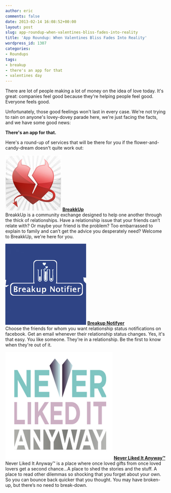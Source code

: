 ```yaml
---
author: eric
comments: false
date: 2013-02-14 16:08:52+00:00
layout: post
slug: app-roundup-when-valentines-bliss-fades-into-reality
title: 'App Roundup: When Valentines Bliss Fades Into Reality'
wordpress_id: 1307
categories:
- Roundups
tags:
- breakup
- there's an app for that
- valentines day
---
```


There are lot of people making a lot of money on the idea of love today. It's great: companies feel good because they're helping people feel good. Everyone feels good.

Unfortunately, those good feelings won't last in every case. We're not trying to rain on anyone's lovey-dovey parade here, we're just facing the facts, and we have some good news: 

**There's an app for that.**

Here's a round-up of services that will be there for you if the flower-and-candy-dream doesn't quite work out: 



![breakkup](/images/blog/2013/02/breakkup.jpg) [**BreakkUp**](http://breakkup.com/)   
BreakkUp is a community exchange designed to help one another through the thick of relationships. Have a relationship issue that your friends can’t relate with? Or maybe your friend is the problem? Too embarrassed to explain to family and can’t get the advice you desperately need? Welcome to BreakkUp, we're here for you.





![Breakup-Notifier-App](/images/blog/2013/02/Breakup-Notifier-App.jpg) [**Breakup Notifyer**](http://www.breakupnotifier.com/)   
Choose the friends for whom you want relationship status notifications on facebook. Get an email whenever their relationship status changes. Yes, it's that easy. You like someone. They're in a relationship. Be the first to know when they're out of it.





![never-liked-it](/images/blog/2013/02/never-liked-it.jpg) [**Never Liked It Anyway™**](http://www.neverlikeditanyway.com/)   
Never Liked It Anyway™ is a place where once loved gifts from once loved lovers get a second chance…A place to shed the stories and the stuff. A place to read other dilemmas so shocking that you forget about your own. So you can bounce back quicker that you thought. You may have broken-up, but there’s no need to break-down.
